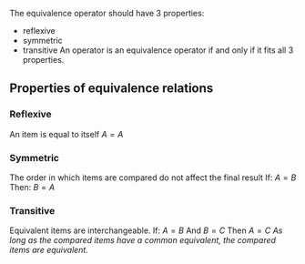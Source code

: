 
The equivalence operator should have 3 properties:
- reflexive
- symmetric
- transitive
An operator is an equivalence operator if and only if it fits all 3 properties.


## Properties of equivalence relations
### Reflexive
An item is equal to itself
$A=A$
### Symmetric
The order in which items are compared do not affect the final result
If: $A = B$ 
Then: $B = A$
### Transitive
Equivalent items are interchangeable.
If: $A = B$  And  $B = C$
Then $A=C$
*As long as the compared items have a common equivalent, the compared items are equivalent.*

	